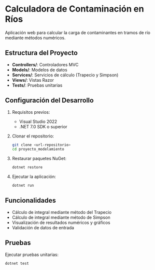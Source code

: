 # Calculadora de Contaminación en Ríos

Aplicación web para calcular la carga de contaminantes en tramos de río mediante métodos numéricos.

## Estructura del Proyecto

- **Controllers/**: Controladores MVC
- **Models/**: Modelos de datos
- **Services/**: Servicios de cálculo (Trapecio y Simpson)
- **Views/**: Vistas Razor
- **Tests/**: Pruebas unitarias

## Configuración del Desarrollo

1. Requisitos previos:
   - Visual Studio 2022
   - .NET 7.0 SDK o superior

2. Clonar el repositorio:
   ```bash
   git clone <url-repositorio>
   cd proyecto_modelamiento
   ```

3. Restaurar paquetes NuGet:
   ```bash
   dotnet restore
   ```

4. Ejecutar la aplicación:
   ```bash
   dotnet run
   ```

## Funcionalidades

- Cálculo de integral mediante método del Trapecio
- Cálculo de integral mediante método de Simpson
- Visualización de resultados numéricos y gráficos
- Validación de datos de entrada

## Pruebas

Ejecutar pruebas unitarias:
```bash
dotnet test
```